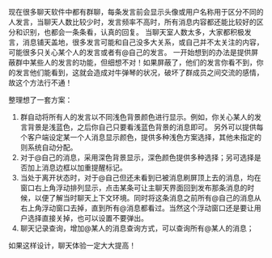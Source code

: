 <!---
markmeta_author: wongoo
markmeta_date: 2015-03-20 15:48:51
slug: idea-about-group-chat
markmeta_title: 关于聊天软件中群聊消息提醒方式的想法
wordpress_id: 837
markmeta_categories: Inspiration
markmeta_tags: chat,group-chat,thought
-->

现在很多聊天软件中都有群聊，每条发言前会显示头像或用户名称用于区分不同的人发言，当聊天人数比较少时，发言频率不高时，所有消息内容都还能比较好的区分和识别，也都会一条条看，认真的回复。
当聊天室人数太多，大家都积极发言，消息铺天盖地，很多发言可能和自己没多大关系，或自己并不太关注的内容，可能很多只关心某个人的发言或者有@自己的发言。
一开始想到的办法是提供屏蔽群中某些人的发言的功能，但细想不对！如果屏蔽了，他们的发言你看不到，你的发言他们能看到，这就会造成对牛弹琴的状况，破坏了群成员之间交流的感情，故这个方法行不通！

整理想了一套方案：
1. 群自动将所有人的发言以不同浅色背景颜色进行显示。例如，你关心某人的发言背景是浅蓝色，之后你自己只要看浅蓝色背景的消息即可。 另外可以提供每个客户端设定某一个人消息显示颜色，提供多种浅色方案选择，其他未指定的则系统自动分配。
2. 对于@自己的消息，采用深色背景显示，深色颜色提供多种选择；另可选择是否加上消息边框以加重提醒标记。
3. 当处于离开状态时，对于@自己但还未看到已被消息刷屏顶上去的消息，均在窗口右上角浮动排列显示，点击某条可让主聊天界面回到发布那条消息的时候，以便了解当时聊天上下文环境。同时将这条消息之前所有@自己的消息从右上角浮动窗口去掉，直到所有@消息都看过。当然这个浮动窗口还是要让用户选择直接关掉，也可以设置不要弹出。
4. 聊天记录查询，增加@某人的消息查询方式，可以查询所有@某人的消息；

如果这样设计，聊天体验一定大大提高！


